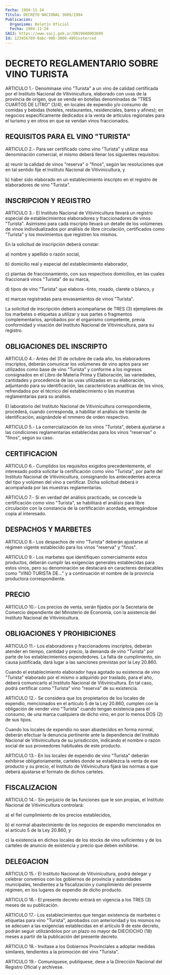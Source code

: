 ```yaml
---
Fecha: 1984-11-14
Título: DECRETO NACIONAL 3609/1984
Publicación:
  Organismo: Boletín Oficial
  Fecha: 1984-11-20
SAIJ: https://www.saij.gob.ar/DN19840003609
Id: 123456789-0abc-906-3000-4891soterced
---
```

# DECRETO REGLAMENTARIO SOBRE VINO TURISTA

<a id="1"></a>
ARTICULO  1.-  Denomínase  vino "Turista" a un vino de calidad certificada  por  el  Instituto  Nacional    de    Vitivinicultura, elaborado  con  uvas  de  la provincia de origen, que se  venda  en botellas denominadas de "TRES  CUARTOS  DE LITRO" (3/4), en locales de expendio y/o consumo de comidas y bebidas (hoteles, restaurantes,  residenciales,  bares  y  afines);    en    negocios específicamente  dedicados a la venta de artículos regionales  para el  turismo  y  en otros  en  que  se  vendan  vinos  fraccionados.

## REQUISITOS PARA EL VINO "TURISTA"

<a id="2"></a>
ARTICULO  2.-  Para  ser  certificado  como  vino  "Turista" y utilizar  esa  denominación  comercial, el mismo deberá llenar  los siguientes requisitos:

a)  reunir  la calidad de vinos  "reserva"  o  "finos",  según  las resoluciones  que  en  tal  sentido  fije  el Instituto Nacional de Vitivinicultura, y

b)  haber  sido  elaborado en un establecimiento  inscripto  en  el registro de elaboradores de vino "Turista".

## INSCRIPCION Y REGISTRO

<a id="3"></a>
ARTICULO  3.- El Instituto Nacional de Vitivinicultura llevará un registro especial de establecimientos elaboradores y fraccionadores de  vinos  "Turista".  Asimismo  para cada inscripto llevará  un detalle de los volúmenes de vinos individualizados  por análisis de  libre  circulación,  certificados como "Turista" y los movimientos que registren los mismos.

En la solicitud de inscripción deberá constar:

a) nombre y apellido o razón social,

b) domicilio real y especial del establecimiento  elaborador,

c)  plantas  de fraccionamiento, con sus respectivos domicilios, en las  cuales  fraccionará    vinos   "Turista"  de  su  marca,

d) tipos de vino "Turista" que elabora  -tinto,  rosado,  clarete o blanco, y

e)  marcas registradas para envasamientos de vinos "Turista".

La  solicitud   de  inscripción  deberá  acompañarse  de  TRES  (3) ejemplares de los  marbetes  o  etiquetas a utilizar y sus partes o fragmentos complementarios, aprobados  por el organismo competente, previa conformidad y visación del Instituto Nacional de Vitivinicultura, para su registro.

## OBLIGACIONES DEL INSCRIPTO

<a id="4"></a>
ARTICULO  4.-  Antes  del  31  de  octubre  de  cada  año, los elaboradores  inscriptos,  deberán comunicar los volúmenes de  vino aptos para ser utilizados como  base de vino "Turista" y conforme a los ingresos consignados en el Libro de Materia Prima y Elaboración, las variedades, cantidades  y  procedencia de las uvas utilizadas  en su elaboración, adjuntando para  su  identificación, las características  analíticas  de  los  vinos, refrendados por el técnico del establecimiento o las muestras  reglamentarias  para su análisis.

El    laboratorio    del   Instituto  Nacional  de  Vitivinicultura correspondiente, procederá,  cuando  corresponda,  a  habilitar  el análisis  de  trámite  de  identificación, asignándole el nmmero de orden respectivo.

<a id="5"></a>
ARTICULO 5.- La comercialización de los vinos "Turista", deberá ajustarse  a  las  condiciones reglamentarias establecidas para los vinos "reservas" o "finos", según su caso.

## CERTIFICACION

<a id="6"></a>
ARTICULO 6.- Cumplidos los requisitos exigidos precedentemente, el  interesado    podrá    solicitar  la  certificación  como  vino "Turista",  por parte del Instituto  Nacional  de  Vitivinicultura, consignando los  antecedentes  acerca del tipo y volúmen del vino a certificar. Dicha solicitud deberá  ir  acompañada por las muestras reglamentarias.

<a id="7"></a>
ARTICULO  7.- Si en verdad del análisis practicado, se concede la certificación  como  vino  "Turista",  se habilitará el análisis para  libre  circulación  con  la  constancia de  la  certificación acordada, entregándose copia al interesado.

## DESPACHOS Y MARBETES

<a id="8"></a>
ARTICULO 8.- Los despachos de vino "Turista" deberán ajustarse al régimen  vigente establecido para los vinos "reserva" y "finos".

<a id="9"></a>
ARTICULO 9.- Los marbetes que identifiquen comercialmente estos productos,  deberán  cumplir  las exigencias generales establecidas para estos vinos, pero su denominación  se  destacará en caracteres destacables  como "VINO TURISTA DE..." y a continuación  el  nombre de la provincia productora correspondiente.

## PRECIO

<a id="10"></a>
ARTICULO  10.-  Los  precios  de  venta,  serán fijados por la Secretaría de Comercio dependiente del Ministerio  de Economía, con la    asistencia    del   Instituto  Nacional  de  Vitivinicultura.

## OBLIGACIONES Y PROHIBICIONES

<a id="11"></a>
ARTICULO  11.-  Los  elaboradores y fraccionadores inscriptos, deberán atender en tiempo,  cantidad  y  precio, la demanda de vino "Turista" por parte de los establecimientos  expendedores. La falta de cumplimiento, sin causa justificada, dará lugar  a las sanciones previstas por la Ley 20.860.

Cuando el establecimiento elaborador haya agotado su  existencia de vino  "Turista"  elaborado  por  el mismo o adquirido por traslado, para  el  año,  deberá  comunicarlo  al    Instituto   Nacional  de Vitivinicultura. En tal caso, podrá certificar como "Turista"  vino "reserva" de su existencia.

<a id="12"></a>
ARTICULO 12.- Se considera que los propietarios de los locales de expendio,  mencionados  en  el  artículo  5  de  la  Ley 20.860, cumplen  con  la obligación de vender vino "Turista" cuando  tengan existencia para  el consumo, de una marca cualquiera de dicho vino, en por lo menos DOS (2) de sus tipos.

Cuando  los locales  de  expendio  no  sean  abastecidos  en  forma normal, deberán efectuar la denuncia pertinente ante la dependencia   del  Instituto  Nacional  de  Vitivinicultura  de  su jurisdicción, indicando el nombre o razón social de sus proveedores habituales de este producto.

<a id="13"></a>
ARTICULO  13.-  En  los  locales de expendio de vino "Turista" deberán exhibirse obligatoriamente,  carteles  donde  se establezca la venta de ese producto y su precio, el Instituto de Vitivinicultura  fijará  las  normas  a  que  deberá  ajustarse  el formato de dichos carteles.

## FISCALIZACION

<a id="14"></a>
ARTICULO  14.-  Sin  perjuicio  de  las  funciones  que le son propias, el Instituto Nacional de Vitivinicultura controlará:

a)    el  fiel  cumplimiento  de  los  precios  establecidos,

b) el normal abastecimiento de los negocios de expendio mencionados en el artículo 5 de la Ley 20.860, y

c)  la  existencia   en  dichos  locales  de  los  stocks  de  vino suficientes y de los  carteles  de  anuncio  de existencia y precio que deben exhibirse.

## DELEGACION

<a id="15"></a>
ARTICULO  15.- El Instituto Nacional de Vitivinicultura, podrá delegar y celebrar  convenios  con  los  gobiernos  de  provincia y autoridades    municipales,    tendientes   a  la  fiscalización  y cumplimiento del presente régimen, en los lugares  de  expendio  de dicho producto.

<a id="16"></a>
ARTICULO  16.-  El  presente decreto entrará en vigencia a los TRES (3) meses de su publicación.

<a id="17"></a>
ARTICULO  17.-  Los  establecimientos que tengan existencia de marbetes o etiquetas para vino "Turista", aprobados con anterioridad  y  los  mismos  no    se  adecuen  a  las  exigencias establecidas  en  el  artículo  9 de este  decreto,  podrán  seguir utilizándolos  por un plazo no mayor  de  DIECIOCHO  (18)  meses  a partir de la publicación del presente decreto.

<a id="18"></a>
ARTICULO  18.- Invítase a los Gobiernos Provinciales a adoptar medidas similares,  tendientes  a  la promoción del vino "Turista".

<a id="19"></a>
ARTICULO  19.-  Comuníquese,  publíquese,  dese a la Dirección Nacional del Registro Oficial y archívese.